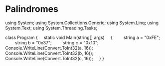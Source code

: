 # Palindromes
using System;
using System.Collections.Generic;
using System.Linq;
using System.Text;
using System.Threading.Tasks;


class Program
{
    static void Main(string[] args)
    {
        string a = "0xFE";
        string b = "0x37";
        string c = "0x10";
        Console.WriteLine(Convert.ToInt32(a, 16));
        Console.WriteLine(Convert.ToInt32(b, 16));
        Console.WriteLine(Convert.ToInt32(c, 16));
    }
}
